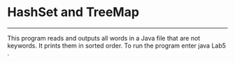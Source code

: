 # HashSet and TreeMap
---
This program reads and outputs all words in a Java file that are not keywords. It prints them in sorted order.
To run the program enter java Lab5 <name of a java file>.
